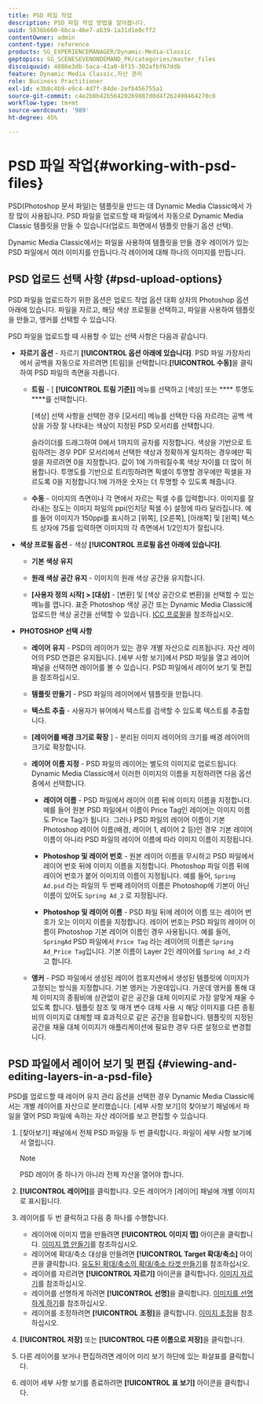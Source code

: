 ```yaml
---
title: PSD 파일 작업
description: PSD 파일 작업 방법을 알아봅니다.
uuid: 5836b660-6bca-46e7-ab39-1a31d1e0cff2
contentOwner: admin
content-type: reference
products: SG_EXPERIENCEMANAGER/Dynamic-Media-Classic
geptopics: SG_SCENESEVENONDEMAND_PK/categories/master_files
discoiquuid: 4086e3db-5aca-41a0-8f15-302afbf67ddb
feature: Dynamic Media Classic,자산 관리
role: Business Practitioner
exl-id: e3b8c4b9-e9c4-4d7f-84de-2efb456755a1
source-git-commit: c4e2b8b42b56420269087d0d4f262490464270c0
workflow-type: tm+mt
source-wordcount: '989'
ht-degree: 45%

---
```


# PSD 파일 작업{#working-with-psd-files}

<!--   USED TO BE AN OPTION UNDER COLOR PROFILE OPTIONS * **Convert To sRGB (default)** - Converts to sRGB (Standard Red Green Blue). sRGB is the recommended color space for displaying images on web pages. -->

PSD(Photoshop 문서 파일)는 템플릿을 만드는 데 Dynamic Media Classic에서 가장 많이 사용됩니다. PSD 파일을 업로드할 때 파일에서 자동으로 Dynamic Media Classic 템플릿을 만들 수 있습니다(업로드 화면에서 템플릿 만들기 옵션 선택).

Dynamic Media Classic에서는 파일을 사용하여 템플릿을 만들 경우 레이어가 있는 PSD 파일에서 여러 이미지를 만듭니다.각 레이어에 대해 하나의 이미지를 만듭니다.

## PSD 업로드 선택 사항 {#psd-upload-options}

PSD 파일을 업로드하기 위한 옵션은 업로드 작업 옵션 대화 상자의 Photoshop 옵션 아래에 있습니다. 파일을 자르고, 해당 색상 프로필을 선택하고, 파일을 사용하여 템플릿을 만들고, 앵커를 선택할 수 있습니다.

PSD 파일을 업로드할 때 사용할 수 있는 선택 사항은 다음과 같습니다.

* **자르기 옵션**  - 자르기  **[!UICONTROL 옵션 아래에 있습니다]**. PSD 파일 가장자리에서 공백을 자동으로 자르려면 [트림]을 선택합니다.**[!UICONTROL 수동]**&#x200B;을 클릭하여 PSD 파일의 측면을 자릅니다.

   * **트림**  - [ **[!UICONTROL 트림 기준]]** 메뉴를 선택하고 [색상] 또는  **** 투명도 ****&#x200B;를 선택합니다.

      [색상] 선택 사항을 선택한 경우 [모서리] 메뉴를 선택한 다음 자르려는 공백 색상을 가장 잘 나타내는 색상이 지정된 PSD 모서리를 선택합니다.

      슬라이더를 드래그하여 0에서 1까지의 공차를 지정합니다. 색상을 기반으로 트림하려는 경우 PDF 모서리에서 선택한 색상과 정확하게 일치하는 경우에만 픽셀을 자르려면 0을 지정합니다. 값이 1에 가까워질수록 색상 차이를 더 많이 허용합니다. 투명도를 기반으로 트리밍하려면 픽셀이 투명할 경우에만 픽셀을 자르도록 0을 지정합니다.1에 가까운 숫자는 더 투명할 수 있도록 해줍니다.

   * **수동**  - 이미지의 측면이나 각 면에서 자르는 픽셀 수를 입력합니다. 이미지를 잘라내는 정도는 이미지 파일의 ppi(인치당 픽셀 수) 설정에 따라 달라집니다. 예를 들어 이미지가 150ppi를 표시하고 [위쪽], [오른쪽], [아래쪽] 및 [왼쪽] 텍스트 상자에 75를 입력하면 이미지의 각 측면에서 1/2인치가 잘립니다.

* **색상 프로필 옵션**  - 색상  **[!UICONTROL 프로필 옵션 아래에 있습니다]**.

   * **기본 색상 유지**

   * **원래 색상 공간 유지**  - 이미지의 원래 색상 공간을 유지합니다.

   * **[사용자 정의 시작] > [대상]**  - [변환] 및 [색상 공간으로 변환]을 선택할 수 있는 메뉴를 엽니다. 표준 Photoshop 색상 공간 또는 Dynamic Media Classic에 업로드한 색상 공간을 선택할 수 있습니다. [ICC 프로필](/help/icc-profiles.md)을 참조하십시오.

* **PHOTOSHOP 선택 사항**

   * **레이어 유지**  - PSD의 레이어가 있는 경우 개별 자산으로 리프됩니다. 자산 레이어의 PSD 연결은 유지됩니다. [세부 사항 보기]에서 PSD 파일을 열고 레이어 패널을 선택하면 레이어를 볼 수 있습니다. PSD 파일에서 레이어 보기 및 편집을 참조하십시오.

   * **템플릿 만들기**  - PSD 파일의 레이어에서 템플릿을 만듭니다.

   * **텍스트 추출**  - 사용자가 뷰어에서 텍스트를 검색할 수 있도록 텍스트를 추출합니다.

   * **[레이어를 배경 크기로 확장** ] - 분리된 이미지 레이어의 크기를 배경 레이어의 크기로 확장합니다.

   * **레이어 이름 지정**  - PSD 파일의 레이어는 별도의 이미지로 업로드됩니다. Dynamic Media Classic에서 이러한 이미지의 이름을 지정하려면 다음 옵션 중에서 선택합니다.

      * **레이어 이름**  - PSD 파일에서 레이어 이름 뒤에 이미지 이름을 지정합니다. 예를 들어 원본 PSD 파일에서 이름이 Price Tag인 레이어는 이미지 이름도 Price Tag가 됩니다. 그러나 PSD 파일의 레이어 이름이 기본 Photoshop 레이어 이름(배경, 레이어 1, 레이어 2 등)인 경우 기본 레이어 이름이 아니라 PSD 파일의 레이어 이름에 따라 이미지 이름이 지정됩니다.

      * **Photoshop 및 레이어 번호**  - 원본 레이어 이름을 무시하고 PSD 파일에서 레이어 번호 뒤에 이미지 이름을 지정합니다. Photoshop 파일 이름 뒤에 레이어 번호가 붙어 이미지의 이름이 지정됩니다. 예를 들어, `Spring Ad.psd` 라는 파일의 두 번째 레이어의 이름은 Photoshop에 기본이 아닌 이름이 있어도 `Spring Ad_2` 로 지정됩니다.

      * **Photoshop 및 레이어 이름**  - PSD 파일 뒤에 레이어 이름 또는 레이어 번호가 오는 이미지 이름을 지정합니다. 레이어 번호는 PSD 파일의 레이어 이름이 Photoshop 기본 레이어 이름인 경우 사용됩니다. 예를 들어, `SpringAd` PSD 파일에서 `Price Tag` 라는 레이어의 이름은 `Spring Ad_Price Tag`입니다. 기본 이름이 Layer 2인 레이어를 `Spring Ad_2` 라고 합니다.
   * **앵커**  - PSD 파일에서 생성된 레이어 컴포지션에서 생성된 템플릿에 이미지가 고정되는 방식을 지정합니다. 기본 앵커는 가운데입니다. 가운데 앵커를 통해 대체 이미지의 종횡비에 상관없이 같은 공간을 대체 이미지로 가장 알맞게 채울 수 있도록 합니다. 템플릿 참조 및 매개 변수 대체 사용 시 해당 이미지를 다른 종횡비의 이미지로 대체할 때 효과적으로 같은 공간을 점유합니다. 템플릿의 지정된 공간을 채울 대체 이미지가 애플리케이션에 필요한 경우 다른 설정으로 변경합니다.


## PSD 파일에서 레이어 보기 및 편집 {#viewing-and-editing-layers-in-a-psd-file}

PSD를 업로드할 때 레이어 유지 관리 옵션을 선택한 경우 Dynamic Media Classic에서는 개별 레이어를 자산으로 분리했습니다. [세부 사항 보기]의 찾아보기 패널에서 파일을 열어 PSD 파일에 속하는 자산 레이어를 보고 편집할 수 있습니다.

1. [찾아보기] 패널에서 전체 PSD 파일을 두 번 클릭합니다. 파일이 세부 사항 보기에서 열립니다.

   >[!NOTE]
   >
   >PSD 레이어 중 하나가 아니라 전체 자산을 열어야 합니다.

1. **[!UICONTROL 레이어]**&#x200B;를 클릭합니다. 모든 레이어가 [레이어] 패널에 개별 이미지로 표시됩니다.
1. 레이어를 두 번 클릭하고 다음 중 하나를 수행합니다.

   * 레이어에 이미지 맵을 만들려면 **[!UICONTROL 이미지 맵]** 아이콘을 클릭합니다. [이미지 맵 만들기](creating-image-maps.md#creating_image_maps)를 참조하십시오.
   * 레이어에 확대/축소 대상을 만들려면 **[!UICONTROL Target 확대/축소]** 아이콘을 클릭합니다. [유도된 확대/축소의 확대/축소 타겟 만들기](creating-zoom-targets-guided-zoom.md#creating_zoom_targets_for_guided_zoom)를 참조하십시오.
   * 레이어를 자르려면 **[!UICONTROL 자르기]** 아이콘을 클릭합니다. [이미지 자르기](cropping-image.md#cropping_an_image)를 참조하십시오.
   * 레이어를 선명하게 하려면 **[!UICONTROL 선명]**&#x200B;을 클릭합니다. [이미지를 선명하게 하기](sharpening-image.md#sharpening_an_image)를 참조하십시오.
   * 레이어를 조정하려면 **[!UICONTROL 조정]**&#x200B;을 클릭합니다. [이미지 조정](adjusting-image.md#adjusting_an_image)을 참조하십시오.

1. **[!UICONTROL 저장]** 또는 **[!UICONTROL 다른 이름으로 저장]**&#x200B;을 클릭합니다.
1. 다른 레이어를 보거나 편집하려면 레이어 미리 보기 하단에 있는 화살표를 클릭합니다.
1. 레이어 세부 사항 보기를 종료하려면 **[!UICONTROL 표 보기]** 아이콘을 클릭합니다.
